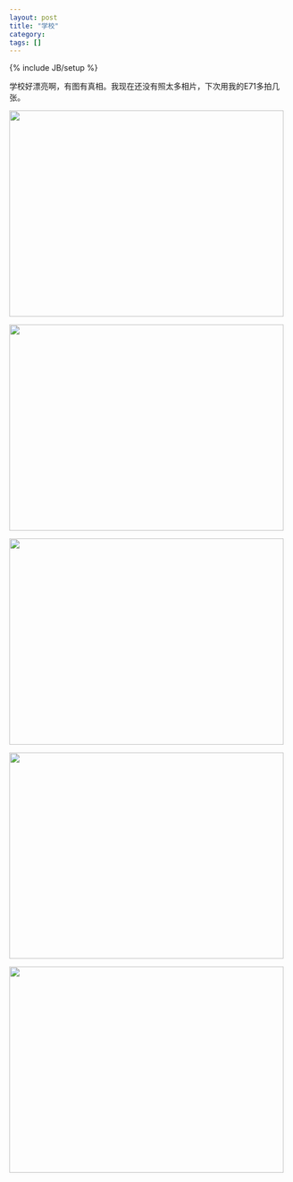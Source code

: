 ```yaml
---
layout: post
title: "学校"
category: 
tags: []
---
```

{% include JB/setup %}

学校好漂亮啊，有图有真相。我现在还没有照太多相片，下次用我的E71多拍几张。

<a href="http://www.hengfengli.com/wp-content/uploads/2010/07/21072010006.jpg"><img class="alignnone size-large wp-image-39" title="21072010006" src="http://www.hengfengli.com/wp-content/uploads/2010/07/21072010006-1024x768.jpg" alt="" width="491" height="369" /></a>

<a href="http://www.hengfengli.com/wp-content/uploads/2010/07/21072010005.jpg"><img class="alignnone size-large wp-image-38" title="21072010005" src="http://www.hengfengli.com/wp-content/uploads/2010/07/21072010005-1024x768.jpg" alt="" width="491" height="369" /></a>

<a href="http://www.hengfengli.com/wp-content/uploads/2010/07/21072010004.jpg"><img class="alignnone size-large wp-image-37" title="21072010004" src="http://www.hengfengli.com/wp-content/uploads/2010/07/21072010004-1024x768.jpg" alt="" width="491" height="369" /></a>

<a href="http://www.hengfengli.com/wp-content/uploads/2010/07/20072010002.jpg"><img class="alignnone size-large wp-image-36" title="20072010002" src="http://www.hengfengli.com/wp-content/uploads/2010/07/20072010002-1024x768.jpg" alt="" width="491" height="369" /></a>

<a href="http://www.hengfengli.com/wp-content/uploads/2010/07/19072010.jpg"><img class="alignnone size-large wp-image-35" title="19072010" src="http://www.hengfengli.com/wp-content/uploads/2010/07/19072010-1024x768.jpg" alt="" width="491" height="369" /></a>